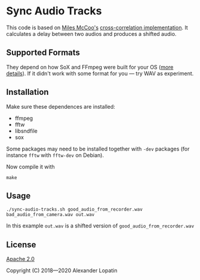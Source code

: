 # Sync Audio Tracks
This code is based on [Miles McCoo's](https://www.mmccoo.com) [cross-correlation implementation](https://nerd.mmccoo.com/2017/06/19/automatically-aligning-multiple-videoaudio-clips-in-kdenlive/).
It calculates a delay between two audios and produces a shifted audio.

## Supported Formats
They depend on how SoX and FFmpeg were built for your OS ([more details](https://github.com/alopatindev/sync-audio-tracks/issues/2#issuecomment-421603812)). If it didn't work with some format for you — try WAV as experiment.

## Installation
Make sure these dependences are installed:
- ffmpeg
- fftw
- libsndfile
- sox

Some packages may need to be installed together with `-dev` packages (for instance `fftw` with `fftw-dev` on Debian).

Now compile it with
```
make
```

## Usage
```
./sync-audio-tracks.sh good_audio_from_recorder.wav bad_audio_from_camera.wav out.wav
```

In this example `out.wav` is a shifted version of `good_audio_from_recorder.wav`

## License
[Apache 2.0](LICENSE.txt)

Copyright (C) 2018—2020 Alexander Lopatin
